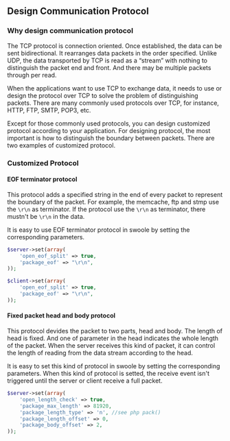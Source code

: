 ## Design Communication Protocol

### Why design communication protocol

The TCP protocol is connection oriented. Once established, the data can be sent bidirectional. It rearranges data packets in the order specified. Unlike UDP, the data transported by TCP is read as a “stream” with nothing to distinguish the packet end and front. And there may be multiple packets through per read.

When the applications want to use TCP to exchange data, it needs to use or design the protocol over TCP to solve the problem of distinguishing packets. There are many commonly used protocols over TCP, for instance, HTTP, FTP, SMTP, POP3, etc.

Except for those commonly used protocols, you can design customized protocol according to your application. For designing protocol, the most important is how to distinguish the boundary between packets. There are two examples of customized protocol.

### Customized Protocol

#### EOF terminator protocol

This protocol adds a specified string in the end of every packet to represent the boundary of the packet. For example, the memcache, ftp and stmp use the `\r\n` as terminator. If the protocol use the `\r\n` as terminator, there mustn't be `\r\n` in the data.

It is easy to use EOF terminator protocol in swoole by setting the corresponding parameters.

```php
$server->set(array(
	'open_eof_split' => true,
	'package_eof' => "\r\n",
));

$client->set(array(
	'open_eof_split' => true,
	'package_eof' => "\r\n",
));

```

#### Fixed packet head and body protocol

This protocol devides the packet to two parts, head and body. The length of head is fixed. And one of parameter in the head indicates the whole length of the packet. When the server receives this kind of packet, it can control the length of reading from the data stream according to the head.

It is easy to set this kind of protocol in swoole by setting the corresponding parameters. When this kind of protocol is setted, the receive event isn't triggered until the server or client receive a full packet.

```php
$server->set(array(
	'open_length_check' => true,
	'package_max_length' => 81920,
	'package_length_type' => 'n', //see php pack()
	'package_length_offset' => 0,
	'package_body_offset' => 2,
));
```
